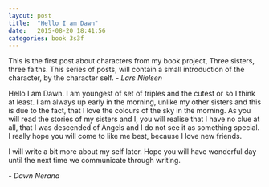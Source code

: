 ```yaml
---
layout: post
title:  "Hello I am Dawn"
date:   2015-08-20 18:41:56
categories: book 3s3f
---
```

This is the first post about characters from my book project, Three sisters, three faiths. This series of posts, will contain a small introduction of the character, by the character self.
_- Lars Nielsen_

Hello I am Dawn. I am youngest of set of triples and the cutest or so I think at least. I am always up early in the morning, unlike my other sisters and this is due to the fact, that I love the colours of the sky in the morning. As you will read the stories of my sisters and I, you will realise that I have no clue at all, that I was descended of Angels and I do not see it as something special. I really hope you will come to like me best, because I love new friends.

I will write a bit more about my self later. Hope you will have wonderful day until the next time we communicate through writing.

_- Dawn Nerana_
